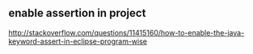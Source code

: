 ﻿



## enable assertion in project
http://stackoverflow.com/questions/11415160/how-to-enable-the-java-keyword-assert-in-eclipse-program-wise
